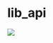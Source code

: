 # lib_api
[![](https://jitpack.io/v/povphearom/lib_api.svg)](https://jitpack.io/#povphearom/lib_api)
